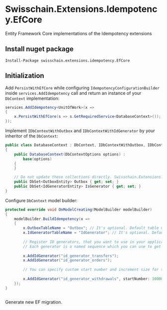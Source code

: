 # Swisschain.Extensions.Idempotency.EfCore
Entity Framework Core implementations of the Idempotency extensions

## Install nuget package

`Install-Package swisschain.extensions.idempotency.EfCore`

## Initialization

Add `PersistWithEfCore` while configuring `IdempotencyConfigurationBuilder` inside `services.AddIdempotency` call and return an instance of your `DbContext` implementation:

```c#
services.AddIdempotency<UnitOfWork>(x =>
{
    x.PersistWithEfCore(s => s.GetRequiredService<DatabaseContext>());
});
```

Implement `IDbContextWithOutbox` and `IDbContextWithIdGenerator` by your inheritor of the `DbContext`:

```c#
public class DatabaseContext : DbContext, IDbContextWithOutbox, IDbContextWithIdGenerator
{
    public DatabaseContext(DbContextOptions options) :
        base(options)
    {
    }

    // Do not update these collections directly. Swisschain.Extensions.Idempotency will manage everything for you
    public DbSet<OutboxEntity> Outbox { get; set; }
    public DbSet<IdGeneratorEntity> IsGenerator { get; set; }
}
```

Configure `DbContext` model builder:

```c#
protected override void OnModelCreating(ModelBuilder modelBuilder)
{
    modelBuilder.BuildIdempotency(x =>
    {
        x.OutboxTableName = "Outbox"; // It's optional. Default table name is "outbox"
        x.IdGeneratorTableName = "IdGenerator"; // It's optional. Default table name is "id_generator"
        
        // Register ID generators, that you want to use in your application:
        // Each generator is a named sequence which you can use to get unique ID.
        
        x.AddIdGenerator("id_generator_transfers");
        x.AddIdGenerator("id_generator_orders");
        
        // You can specify custom start number and increment size for the generator:
        
        x.AddIdGenerator("id_generator_withdrawals", startNumber: 100000, incrementSize: 10);
    });
}
        
```

Generate new EF migration.